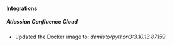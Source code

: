#### Integrations
##### Atlassian Confluence Cloud
- Updated the Docker image to: *demisto/python3:3.10.13.87159*.
